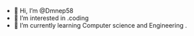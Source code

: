 - 👋 Hi, I’m @Dmnep58
- 👀 I’m interested in .coding
- 🌱 I’m currently learning  Computer science and Engineering
.

<!---
Dmnep58/Dmnep58 is a ✨ special ✨ repository because its `README.md` (this file) appears on your GitHub profile.
You can click the Preview link to take a look at your changes.
--->
